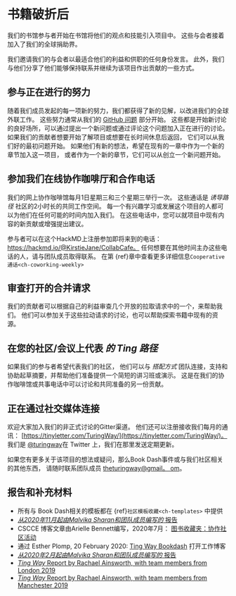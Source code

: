 # 书籍破折后

我们的书馆参与者开始在书馆将他们的观点和技能引入项目中。 这些与会者接着加入了我们的全球捐助界。

我们邀请我们的与会者以最适合他们的利益和供职的任何身份发言。 此外，我们与他们分享了他们能够保持联系并继续为该项目作出贡献的一些方式。

## 参与正在进行的努力

随着我们成员发起的每一项新的努力，我们都获得了新的见解，以改进我们的全球外联工作。 这些努力通常从我们的 [GitHub 问题](https://github.com/alan-turing-institute/the-turing-way/issues) 部分开始。 这些都是开始新讨论的良好场所，可以通过提出一个新问题或通过评论这个问题加入正在进行的讨论。 如果我们的贡献者想要开始了解项目或想要在长时间休息后返回， 它们可以从我们好的最初问题开始。 如果他们有新的想法，希望在现有的一章中作为一个新的章节加入这一项目， 或者作为一个新的章节，它们可以从创立一个新问题开始。

## 参加我们在线协作咖啡厅和合作电话

我们的网上协作咖啡馆每月1日星期三和三个星期三举行一次。 这些通话是 _诱导路径_ 社区的2小时长的共同工作空间。 每一个有兴趣学习或发展这个项目的人都可以为他们在任何可能的时间内加入我们。 在这些电话中，您可以就项目中现有内容的新贡献或增强提出建议。

参与者可以在这个HackMD上注册参加即将来到的电话：https://hackmd.io/@KirstieJane/CollabCafe。 任何想要在其他时间主办这些电话的人，请与团队成员取得联系。 在第 {ref}章中查看更多详细信息`Cooperative 通话<ch-coworking-weekly>`

## 审查打开的合并请求

我们的贡献者可以根据自己的利益审查几个开放的拉取请求中的一个，来帮助我们。 他们可以参加关于这些拉动请求的讨论，也可以帮助探索书籍中现有的资源。

## 在您的社区/会议上代表 _的 Ting 路径_

如果我们的参与者希望代表我们的社区， 他们可以与 _搭配方式_ 团队连接，支持和协助起草摘要，并帮助他们准备提供一个简短的讲习班或演示。 这是在我们的协作咖啡馆或共事电话中可以讨论和共同准备的另一份贡献。

## 正在通过社交媒体连接

欢迎大家加入我们的非正式讨论的Gitter渠道。 他们还可以注册接收我们每月的通讯： [https://tinyletter.com/TuringWay/](https://tinyletter.com/TuringWay/)。 我们是 [@turingway](https://twitter.com/turingway)在 Twitter 上，我们在那里发送定期更新。

如果您有更多关于该项目的想法或疑问，那么Book Dash事件或与我们社区相关的其他东西， 请随时联系团队成员 [theturingway@gmail。 om](mailto:theturingway@gmail.com)。

## 报告和补充材料

- 所有与 Book Dash相关的模板都在 {ref}`社区模板收藏<ch-templates>` 中提供
- [_从2020年11月起由Malvika Sharan和团队成员编写的_ 报告](https://github.com/alan-turing-institute/the-turing-way/blob/book-dash-chapter/workshops/book-dash/book-dash-nov20-report.md)
- CSCCE 博客文章由Arielle Bennett编写，2020年7月： [图书收藏夹：协作社区活动](https://www.cscce.org/2020/07/09/book-dashes-collaborative-community-events/)
- 通过 Esther Plomp, 20 February 2020: [Ting Way Bookdash](https://openworking.wordpress.com/2020/02/27/the-turing-way-bookdash/) 打开工作博客
- [_从2020年2月起由Malvika Sharan和团队成员编写的_ 报告](https://github.com/alan-turing-institute/the-turing-way/blob/book-dash-chapter/workshops/book-dash/book-dash-feb20-report.md)
- [_Ting Way_ Report by Rachael Ainsworth, with team members from London 2019](https://github.com/alan-turing-institute/the-turing-way/blob/main/workshops/book-dash/book-dash-ldn-report.md)
- [_Ting Way_ Report by Rachael Ainsworth, with team members from Manchester 2019](https://github.com/alan-turing-institute/the-turing-way/blob/main/workshops/book-dash/book-dash-mcr-report.md)
